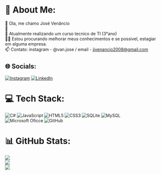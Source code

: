 # 💫 About Me:
👋 Ola, me chamo José Venâncio<br>👀 <br>🌱 Atualmente realizando um curso tecnico de TI (3°ano)<br>👨‍💼 Estou procurando melhorar meus conhecimentos e se possivel, estagiar em alguma empresa.<br>📫 Contato: instagram - @van.jose / email - jjvenancio2008@gmail.com


## 🌐 Socials:
[![Instagram](https://img.shields.io/badge/Instagram-%23E4405F.svg?logo=Instagram&logoColor=white)](https://instagram.com/vna.jose__) [![LinkedIn](https://img.shields.io/badge/LinkedIn-%230077B5.svg?logo=linkedin&logoColor=white)](https://linkedin.com/in/vnajose) 

# 💻 Tech Stack:
![C#](https://img.shields.io/badge/c%23-%23239120.svg?style=for-the-badge&logo=csharp&logoColor=white) ![JavaScript](https://img.shields.io/badge/javascript-%23323330.svg?style=for-the-badge&logo=javascript&logoColor=%23F7DF1E) ![HTML5](https://img.shields.io/badge/html5-%23E34F26.svg?style=for-the-badge&logo=html5&logoColor=white) ![CSS3](https://img.shields.io/badge/css3-%231572B6.svg?style=for-the-badge&logo=css3&logoColor=white) ![SQLite](https://img.shields.io/badge/sqlite-%2307405e.svg?style=for-the-badge&logo=sqlite&logoColor=white) ![MySQL](https://img.shields.io/badge/mysql-4479A1.svg?style=for-the-badge&logo=mysql&logoColor=white) ![Microsoft Oficce](https://img.shields.io/badge/Microsoft_Office-D83B01?style=for-the-badge&logo=microsoft-office&logoColor=white) ![GitHub](https://img.shields.io/badge/github-%23121011.svg?style=for-the-badge&logo=github&logoColor=white)
# 📊 GitHub Stats:
![](https://github-readme-stats.vercel.app/api?username=vnajose&theme=dark&hide_border=false&include_all_commits=false&count_private=false)<br/>
![](https://github-readme-streak-stats.herokuapp.com/?user=vnajose&theme=dark&hide_border=false)<br/>
![](https://github-readme-stats.vercel.app/api/top-langs/?username=vnajose&theme=dark&hide_border=false&include_all_commits=false&count_private=false&layout=compact)



<!-- Proudly created with GPRM ( https://gprm.itsvg.in ) -->
